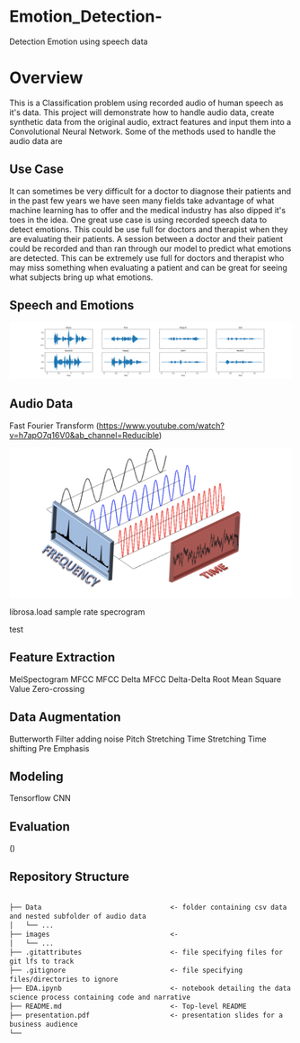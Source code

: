 # Emotion_Detection-
Detection Emotion using speech data

# Overview 
This is a Classification problem using recorded audio of human speech as it's data. This project will demonstrate how to handle audio data, create synthetic data from the original audio, extract features and input them into a Convolutional Neural Network. Some of the methods used to handle the audio data are  


## Use Case 
It can sometimes be very difficult for a doctor to diagnose their patients and in the past few years we have seen many fields take advantage of what machine learning has to offer and the medical industry has also dipped it's toes in the idea. One great use case is using recorded speech data to detect emotions. This could be use full for doctors and therapist when they are evaluating their patients. A session between a doctor and their patient could be recorded and than ran through our model to predict what emotions are detected. This can be extremely use full for doctors and therapist who may miss something when evaluating a patient and can be great for seeing what subjects bring up what emotions. 


## Speech and Emotions 





![Emotions and Loudness](https://github.com/Jyve00/Emotion_Detection-/blob/main/Emotion%20Classes.png)


## Audio Data

Fast Fourier Transform 
(https://www.youtube.com/watch?v=h7apO7q16V0&ab_channel=Reducible)

![Fast Fourier Transform](https://github.com/Jyve00/Emotion_Detection-/blob/main/FFT.png)

librosa.load 
sample rate 
specrogram 


test
## Feature Extraction 
MelSpectogram
MFCC
MFCC Delta
MFCC Delta-Delta
Root Mean Square Value
Zero-crossing 
## Data Augmentation 
Butterworth Filter 
adding noise 
Pitch Stretching 
Time Stretching 
Time shifting 
Pre Emphasis 

## Modeling 

Tensorflow 
CNN 


## Evaluation 
()




## Repository Structure

```

├── Data                                <- folder containing csv data and nested subfolder of audio data
│   └── ...
├── images                              <- 
│   └── ...
├── .gitattributes                      <- file specifying files for git lfs to track
├── .gitignore                          <- file specifying files/directories to ignore
├── EDA.ipynb                           <- notebook detailing the data science process containing code and narrative
├── README.md                           <- Top-level README
├── presentation.pdf                    <- presentation slides for a business audience
└── 